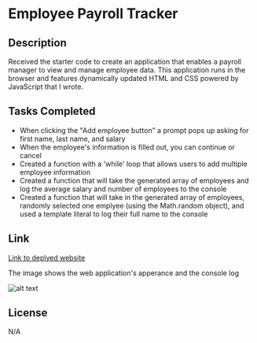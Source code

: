 # Employee Payroll Tracker

## Description

Received the starter code to create an application that enables a payroll manager to view and manage employee data.
This application runs in the browser and features dynamically updated HTML and CSS powered by JavaScript that I wrote.


## Tasks Completed

- When clicking the "Add employee button" a prompt pops up asking for first name, last name, and salary
- When the employee's information is filled out, you can continue or cancel
- Created a function with a 'while' loop that allows users to add multiple employee information
- Created a function that will take the generated array of employees and log the average salary and number of employees to the console
- Created a function that will take in the generated array of employees, randomly selected one emplyee (using the Math.random object), and used a template literal to log their full name to the console

## Link
[Link to deplyed website](https://mandi7469.github.io/Employee-Payroll-Tracker/)

The image shows the web application's apperance and the console log

![alt text](./images/Screenshot%202024-07-01%20at%205.27.01 PM.png)


## License

N/A
